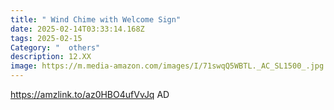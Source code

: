 ```yaml
---
title: " Wind Chime with Welcome Sign"
date: 2025-02-14T03:33:14.168Z
tags: 2025-02-15
Category: "  others"
description: 12.XX
image: https://m.media-amazon.com/images/I/71swqQ5WBTL._AC_SL1500_.jpg
---
```

https://amzlink.to/az0HBO4ufVvJq  AD